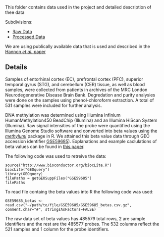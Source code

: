 
This folder contains data used in the project and detailed description of thee data 

Subdivisions:
- [Raw Data](https://github.com/STAT540-UBC/team_Methylhomies/tree/master/data/raw_data)
- [Processed Data](https://github.com/STAT540-UBC/team_Methylhomies/tree/master/data/processed_data)

We are using publically available data that is used and described in the [Hannon *et al.* paper](https://www.ncbi.nlm.nih.gov/pmc/articles/PMC4844197) 

Details
-------
Samples of entorhinal cortex (EC), prefrontal cortex (PFC), superior temporal gyrus (STG), and cerebellum (CER) tissue, as well as blood samples, were collected from patients in archives of the MRC London Neurodegenerative Disease Brain Bank. Degredation and purity analysies were done on the samples using phenol-chloroform extraction. A total of 531 samples were included for further analysis.

DNA methylation was determined using Illumina Infinium HumanMethylation450 BeadChip (Illumina) and an Illumina HiScan System (Illumina). Raw signal intensities of the probe were quantified using the Illumina Genome Studio software and converted into beta values using the [*methylumi*](https://bioconductor.org/packages/release/bioc/html/methylumi.html) package in R. We attained this beta value data through GEO accession identifier [GSE59685](https://www.ncbi.nlm.nih.gov/geo/query/acc.cgi?acc=GSE59685)). Explanations and example caclulations of beta values can be found in [this paper](https://bmcbioinformatics.biomedcentral.com/articles/10.1186/1471-2105-11-587).

The following code was used to retreive the data:

```{rret, eval=FALSE}
source("http://www.bioconductor.org/biocLite.R")
biocLite("GEOquery")
library(GEOquery)
filePaths = getGEOSuppFiles("GSE59685")
filePaths
``` 
To read file containg the beta values into R the following code was used:

```{r beta, eval=FALSE}
GSE59685_betas <- read.csv("~/path/to/file/GSE59685/GSE59685_betas.csv.gz", 
comment.char="#", stringsAsFactors=FALSE)
```
The raw data set of beta values has 485579 total rows, 2 are sample identifiers and the rest are the 485577 probes. The 532 columns reflect the 521 samples and 1 column for the probe identifiers.
